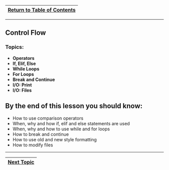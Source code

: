 |[Return to Table of Contents](/00-Table-of-Contents.md)|
|---|

---

## Control Flow

### **Topics:**

* **Operators**
* **If, Elif, Else**
* **While Loops**
* **For Loops**
* **Break and Continue**
* **I/O: Print**
* **I/O: Files**

## By the end of this lesson you should know:

* How to use comparison operators
* When, why and how if, elif and else statements are used
* When, why and how to use while and for loops
* How to break and continue
* How to use old and new style formatting
* How to modify files

---

|[Next Topic](/03_Flow_Control/01_operators.md)|
|---|
